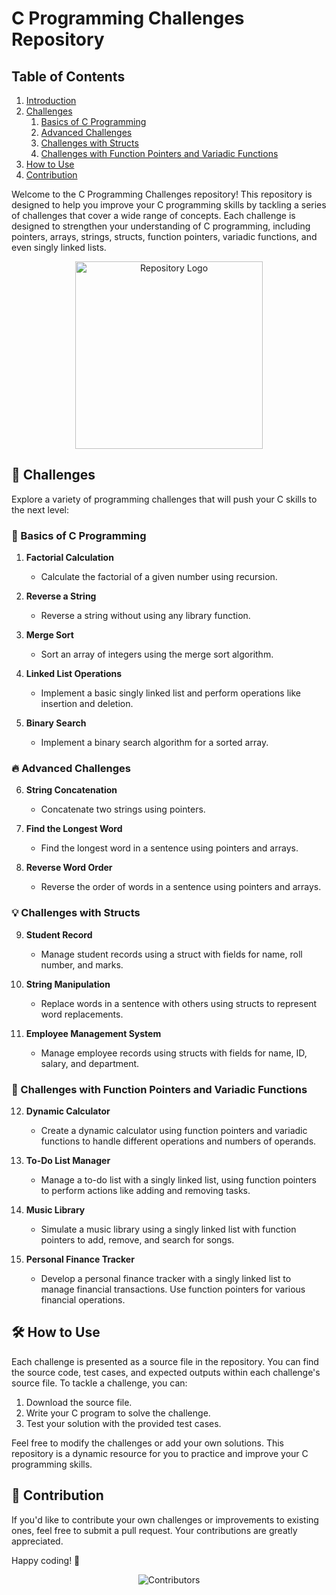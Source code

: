 # C Programming Challenges Repository

## Table of Contents

1. [Introduction](#introduction)
2. [Challenges](#https://github.com/ahmed-bytes/low_level_programming/tree/main/learning-C#-challenges)
    1. [Basics of C Programming](#https://github.com/ahmed-bytes/low_level_programming/tree/main/learning-C#-basics-of-c-programming)
    2. [Advanced Challenges](#https://github.com/ahmed-bytes/low_level_programming/tree/main/learning-C#-advanced-challenges)
    3. [Challenges with Structs](#https://github.com/ahmed-bytes/low_level_programming/tree/main/learning-C#-challenges-with-structs)
    4. [Challenges with Function Pointers and Variadic Functions](#https://github.com/ahmed-bytes/low_level_programming/tree/main/learning-C#-challenges-with-function-pointers-and-variadic-functions)
3. [How to Use](#https://github.com/ahmed-bytes/low_level_programming/tree/main/learning-C#%EF%B8%8F-how-to-use)
4. [Contribution](#https://github.com/ahmed-bytes/low_level_programming/tree/main/learning-C#-contribution)

Welcome to the C Programming Challenges repository! This repository is designed to help you improve your C programming skills by tackling a series of challenges that cover a wide range of concepts. Each challenge is designed to strengthen your understanding of C programming, including pointers, arrays, strings, structs, function pointers, variadic functions, and even singly linked lists.

<p align="center">
  <img src="your_image_url_here" alt="Repository Logo" width="300" />
</p>

## 🚀 Challenges

Explore a variety of programming challenges that will push your C skills to the next level:

### 🔨 Basics of C Programming

1. **Factorial Calculation**
   - Calculate the factorial of a given number using recursion.

2. **Reverse a String**
   - Reverse a string without using any library function.

3. **Merge Sort**
   - Sort an array of integers using the merge sort algorithm.

4. **Linked List Operations**
   - Implement a basic singly linked list and perform operations like insertion and deletion.

5. **Binary Search**
   - Implement a binary search algorithm for a sorted array.

### 🔥 Advanced Challenges

6. **String Concatenation**
   - Concatenate two strings using pointers.

7. **Find the Longest Word**
   - Find the longest word in a sentence using pointers and arrays.

8. **Reverse Word Order**
   - Reverse the order of words in a sentence using pointers and arrays.

### 💡 Challenges with Structs

9. **Student Record**
   - Manage student records using a struct with fields for name, roll number, and marks.

10. **String Manipulation**
    - Replace words in a sentence with others using structs to represent word replacements.

11. **Employee Management System**
    - Manage employee records using structs with fields for name, ID, salary, and department.

### 🧠 Challenges with Function Pointers and Variadic Functions

12. **Dynamic Calculator**
    - Create a dynamic calculator using function pointers and variadic functions to handle different operations and numbers of operands.

13. **To-Do List Manager**
    - Manage a to-do list with a singly linked list, using function pointers to perform actions like adding and removing tasks.

14. **Music Library**
    - Simulate a music library using a singly linked list with function pointers to add, remove, and search for songs.

15. **Personal Finance Tracker**
    - Develop a personal finance tracker with a singly linked list to manage financial transactions. Use function pointers for various financial operations.

## 🛠️ How to Use

Each challenge is presented as a source file in the repository. You can find the source code, test cases, and expected outputs within each challenge's source file. To tackle a challenge, you can:

1. Download the source file.
2. Write your C program to solve the challenge.
3. Test your solution with the provided test cases.

Feel free to modify the challenges or add your own solutions. This repository is a dynamic resource for you to practice and improve your C programming skills.

## 🌟 Contribution

If you'd like to contribute your own challenges or improvements to existing ones, feel free to submit a pull request. Your contributions are greatly appreciated.

Happy coding! 🚀

<p align="center">
  <img src="your_repo_contributors_badge_url_here" alt="Contributors" />
</p>

